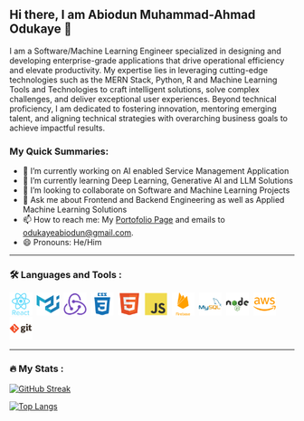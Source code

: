## Hi there, I am Abiodun Muhammad-Ahmad Odukaye 👋

I am a Software/Machine Learning Engineer specialized in designing and developing enterprise-grade applications that drive operational efficiency and elevate productivity. My expertise lies in leveraging cutting-edge technologies such as the MERN Stack, Python, R and Machine Learning Tools and Technologies to craft intelligent solutions, solve complex challenges, and deliver exceptional user experiences. Beyond technical proficiency, I am dedicated to fostering innovation, mentoring emerging talent, and aligning technical strategies with overarching business goals to achieve impactful results.

### My Quick Summaries:
- 🔭 I’m currently working on AI enabled Service Management Application
- 🌱 I’m currently learning Deep Learning, Generative AI and LLM Solutions
- 👯 I’m looking to collaborate on Software and Machine Learning Projects
- 💬 Ask me about Frontend and Backend Engineering as well as Applied Machine Learning Solutions
- 📫 How to reach me: My [Portofolio Page](https://ama-page.vercel.app) and emails to odukayeabiodun@gmail.com.
- 😄 Pronouns: He/Him
<!--


**Xloanx/Xloanx** is a ✨ _special_ ✨ repository because its `README.md` (this file) appears on your GitHub profile.

My Quick Summaries:
- 🔭 I’m currently working on AI enabled Service Management Application
- 🌱 I’m currently learning Deep Learning, Generative AI and LLM Solutions
- 👯 I’m looking to collaborate on Software and Machine Learning Projects
- 🤔 I’m looking for help with ...
- 💬 Ask me about Frontend and Backend Engineering as well as Applied Machine Learning Solutions
- 📫 How to reach me: My [Portofolio Page](ama-page.vercel.app) and emails to odukayeabiodun@gmail.com.
- 😄 Pronouns: He/Him
- ⚡ Fun fact: ...
-->

---

### :hammer_and_wrench: Languages and Tools :
<div>
  <img src="https://github.com/devicons/devicon/blob/master/icons/react/react-original-wordmark.svg" title="React" alt="React" width="40" height="40"/>&nbsp;
  <img src="https://github.com/devicons/devicon/blob/master/icons/materialui/materialui-original.svg" title="Material UI" alt="Material UI" width="40" height="40"/>&nbsp;
  <img src="https://github.com/devicons/devicon/blob/master/icons/redux/redux-original.svg" title="Redux" alt="Redux " width="40" height="40"/>&nbsp;
  <img src="https://github.com/devicons/devicon/blob/master/icons/css3/css3-plain-wordmark.svg"  title="CSS3" alt="CSS" width="40" height="40"/>&nbsp;
  <img src="https://github.com/devicons/devicon/blob/master/icons/html5/html5-original.svg" title="HTML5" alt="HTML" width="40" height="40"/>&nbsp;
  <img src="https://github.com/devicons/devicon/blob/master/icons/javascript/javascript-original.svg" title="JavaScript" alt="JavaScript" width="40" height="40"/>&nbsp;
  <img src="https://github.com/devicons/devicon/blob/master/icons/firebase/firebase-plain-wordmark.svg" title="Firebase" alt="Firebase" width="40" height="40"/>&nbsp;
  <img src="https://github.com/devicons/devicon/blob/master/icons/mysql/mysql-original-wordmark.svg" title="MySQL"  alt="MySQL" width="40" height="40"/>&nbsp;
  <img src="https://github.com/devicons/devicon/blob/master/icons/nodejs/nodejs-original-wordmark.svg" title="NodeJS" alt="NodeJS" width="40" height="40"/>&nbsp;
  <img src="https://github.com/devicons/devicon/blob/master/icons/amazonwebservices/amazonwebservices-plain-wordmark.svg" title="AWS" alt="AWS" width="40" height="40"/>&nbsp;
  <img src="https://github.com/devicons/devicon/blob/master/icons/git/git-original-wordmark.svg" title="Git" **alt="Git" width="40" height="40"/>
</div>

---

### :fire: My Stats :
<div>
  
  [![GitHub Streak](http://github-readme-streak-stats.herokuapp.com?user=Xloanx&theme=dark&background=slate)](https://git.io/streak-stats)

[![Top Langs](https://github-readme-stats.vercel.app/api/top-langs/?username=Xloanx&layout=compact&theme=vision-friendly-dark)](https://github.com/xloanx/github-readme-stats)

</div>

